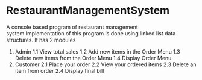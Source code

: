 # RestaurantManagementSystem
A console based program of restaurant management system.Implementation of this program is done using linked list data structures.
It has 2 modules
  1. Admin
      1.1 View total sales
      1.2 Add new items in the Order Menu
      1.3 Delete new items from the Order Menu
      1.4 Display Order Menu
  2. Customer
       2.1 Place your order
       2.2 View your ordered items
       2.3 Delete an item from order
       2.4 Display final bill
